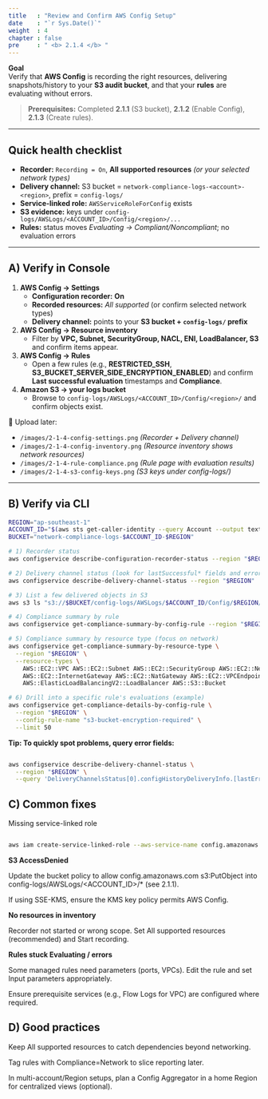 ```yaml
---
title   : "Review and Confirm AWS Config Setup"
date    : "`r Sys.Date()`"
weight  : 4
chapter : false
pre     : " <b> 2.1.4 </b> "
---
```


**Goal**  
Verify that **AWS Config** is recording the right resources, delivering snapshots/history to your **S3 audit bucket**, and that your **rules** are evaluating without errors.

> **Prerequisites:** Completed **2.1.1** (S3 bucket), **2.1.2** (Enable Config), **2.1.3** (Create rules).

---

## Quick health checklist

- **Recorder:** `Recording = On`, **All supported resources** *(or your selected network types)*  
- **Delivery channel:** S3 bucket = `network-compliance-logs-<account>-<region>`, prefix = `config-logs/`  
- **Service-linked role:** `AWSServiceRoleForConfig` exists  
- **S3 evidence:** keys under `config-logs/AWSLogs/<ACCOUNT_ID>/Config/<region>/...`  
- **Rules:** status moves *Evaluating → Compliant/Noncompliant*; no evaluation errors

---

## A) Verify in Console

1. **AWS Config → Settings**  
   - **Configuration recorder:** **On**  
   - **Recorded resources:** *All supported* (or confirm selected network types)  
   - **Delivery channel:** points to your **S3 bucket + `config-logs/` prefix**
2. **AWS Config → Resource inventory**  
   - Filter by **VPC, Subnet, SecurityGroup, NACL, ENI, LoadBalancer, S3** and confirm items appear.
3. **AWS Config → Rules**  
   - Open a few rules (e.g., **RESTRICTED_SSH**, **S3_BUCKET_SERVER_SIDE_ENCRYPTION_ENABLED**) and confirm **Last successful evaluation** timestamps and **Compliance**.
4. **Amazon S3 → your logs bucket**  
   - Browse to `config-logs/AWSLogs/<ACCOUNT_ID>/Config/<region>/` and confirm objects exist.

📸 Upload later:
- `/images/2-1-4-config-settings.png` *(Recorder + Delivery channel)*
- `/images/2-1-4-config-inventory.png` *(Resource inventory shows network resources)*
- `/images/2-1-4-rule-compliance.png` *(Rule page with evaluation results)*
- `/images/2-1-4-s3-config-keys.png` *(S3 keys under config-logs/)*

---

## B) Verify via CLI

```bash
REGION="ap-southeast-1"
ACCOUNT_ID="$(aws sts get-caller-identity --query Account --output text)"
BUCKET="network-compliance-logs-$ACCOUNT_ID-$REGION"

# 1) Recorder status
aws configservice describe-configuration-recorder-status --region "$REGION"

# 2) Delivery channel status (look for lastSuccessful* fields and error codes)
aws configservice describe-delivery-channel-status --region "$REGION"

# 3) List a few delivered objects in S3
aws s3 ls "s3://$BUCKET/config-logs/AWSLogs/$ACCOUNT_ID/Config/$REGION/" --recursive | head -n 20

# 4) Compliance summary by rule
aws configservice get-compliance-summary-by-config-rule --region "$REGION"

# 5) Compliance summary by resource type (focus on network)
aws configservice get-compliance-summary-by-resource-type \
  --region "$REGION" \
  --resource-types \
    AWS::EC2::VPC AWS::EC2::Subnet AWS::EC2::SecurityGroup AWS::EC2::NetworkAcl \
    AWS::EC2::InternetGateway AWS::EC2::NatGateway AWS::EC2::VPCEndpoint \
    AWS::ElasticLoadBalancingV2::LoadBalancer AWS::S3::Bucket

# 6) Drill into a specific rule's evaluations (example)
aws configservice get-compliance-details-by-config-rule \
  --region "$REGION" \
  --config-rule-name "s3-bucket-encryption-required" \
  --limit 50
```

**Tip: To quickly spot problems, query error fields:**

```bash

aws configservice describe-delivery-channel-status \
  --region "$REGION" \
  --query 'DeliveryChannelsStatus[0].configHistoryDeliveryInfo.[lastErrorCode,lastErrorMessage,lastStatusChangeTime]'
```

## C) Common fixes
Missing service-linked role

```bash

aws iam create-service-linked-role --aws-service-name config.amazonaws.com || true
```
**S3 AccessDenied**

Update the bucket policy to allow config.amazonaws.com s3:PutObject into config-logs/AWSLogs/<ACCOUNT_ID>/* (see 2.1.1).

If using SSE-KMS, ensure the KMS key policy permits AWS Config.

**No resources in inventory**

Recorder not started or wrong scope. Set All supported resources (recommended) and Start recording.

**Rules stuck Evaluating / errors**

Some managed rules need parameters (ports, VPCs). Edit the rule and set Input parameters appropriately.

Ensure prerequisite services (e.g., Flow Logs for VPC) are configured where required.

## D) Good practices
Keep All supported resources to catch dependencies beyond networking.

Tag rules with Compliance=Network to slice reporting later.

In multi-account/Region setups, plan a Config Aggregator in a home Region for centralized views (optional).

